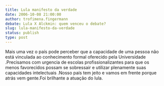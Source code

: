 ```yaml
---
title: Lula manifesto da verdade
date: 2006-10-08 21:00:00
author: trofimena.fingermann
debate: Lula X Alckmin: quem venceu o debate?
slug: lula-manifesto-da-verdade
status: publish 
type: post
---
```


Mais uma vez o país pode perceber que a capacidade de uma pessoa não está vinculada ao conhecimento formal oferecido pela Universidade .Precisamos com urgencia de escolas profissionalizantes para que os menos favorecidos possam se sobressair e utilizar plenamente suas capacidades intelectuais .Nosso país tem jeito e vamos em frente porque atrás vem gente.Foi brilhante a atuação do lula.


